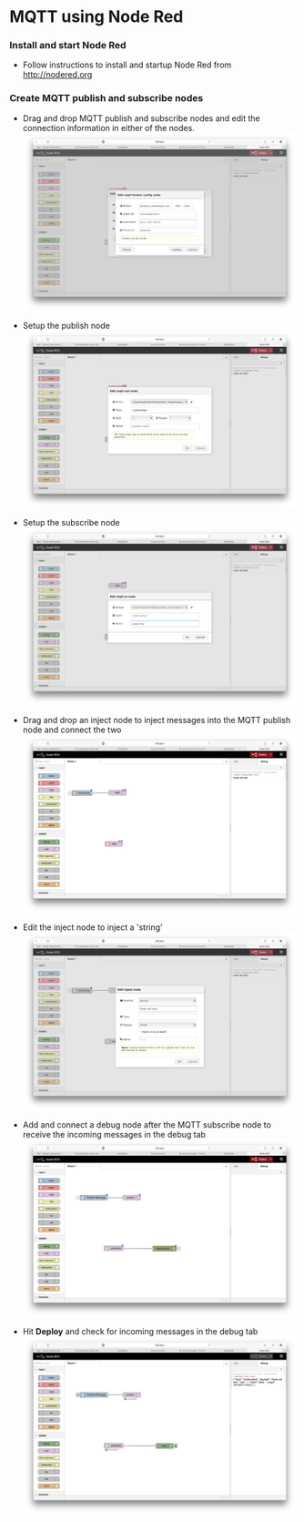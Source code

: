 # MQTT using Node Red

### Install and start Node Red
- Follow instructions to install and startup Node Red from http://nodered.org  

### Create MQTT publish and subscribe nodes
- Drag and drop MQTT publish and subscribe nodes and edit the connection information in either of the nodes.  
![](images/1.png)  

- Setup the publish node
![](images/2.png)  

- Setup the subscribe node
![](images/3.png)  

- Drag and drop an inject node to inject messages into the MQTT publish node and connect the two  
![](images/4.png)  

- Edit the inject node to inject a 'string'
![](images/5.png)  

- Add and connect a debug node after the MQTT subscribe node to receive the incoming messages in the debug tab
![](images/6.png)  

- Hit **Deploy** and check for incoming messages in the debug tab  
![](images/7.png) 
